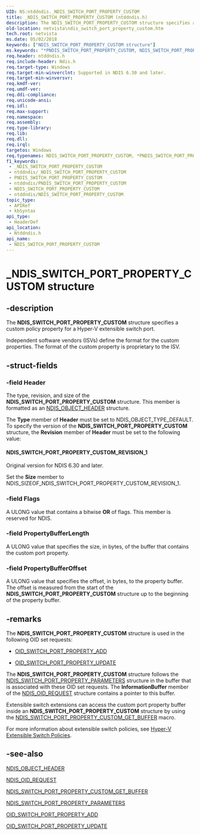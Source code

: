 ```yaml
---
UID: NS:ntddndis._NDIS_SWITCH_PORT_PROPERTY_CUSTOM
title: _NDIS_SWITCH_PORT_PROPERTY_CUSTOM (ntddndis.h)
description: The NDIS_SWITCH_PORT_PROPERTY_CUSTOM structure specifies a custom policy property for a Hyper-V extensible switch port.
old-location: netvista\ndis_switch_port_property_custom.htm
tech.root: netvista
ms.date: 05/02/2018
keywords: ["NDIS_SWITCH_PORT_PROPERTY_CUSTOM structure"]
ms.keywords: "*PNDIS_SWITCH_PORT_PROPERTY_CUSTOM, NDIS_SWITCH_PORT_PROPERTY_CUSTOM, NDIS_SWITCH_PORT_PROPERTY_CUSTOM structure [Network Drivers Starting with Windows Vista], PNDIS_SWITCH_PORT_PROPERTY_CUSTOM, PNDIS_SWITCH_PORT_PROPERTY_CUSTOM structure pointer [Network Drivers Starting with Windows Vista], _NDIS_SWITCH_PORT_PROPERTY_CUSTOM, netvista.ndis_switch_port_property_custom, ntddndis/NDIS_SWITCH_PORT_PROPERTY_CUSTOM, ntddndis/PNDIS_SWITCH_PORT_PROPERTY_CUSTOM"
req.header: ntddndis.h
req.include-header: Ndis.h
req.target-type: Windows
req.target-min-winverclnt: Supported in NDIS 6.30 and later.
req.target-min-winversvr: 
req.kmdf-ver: 
req.umdf-ver: 
req.ddi-compliance: 
req.unicode-ansi: 
req.idl: 
req.max-support: 
req.namespace: 
req.assembly: 
req.type-library: 
req.lib: 
req.dll: 
req.irql: 
targetos: Windows
req.typenames: NDIS_SWITCH_PORT_PROPERTY_CUSTOM, *PNDIS_SWITCH_PORT_PROPERTY_CUSTOM
f1_keywords:
 - _NDIS_SWITCH_PORT_PROPERTY_CUSTOM
 - ntddndis/_NDIS_SWITCH_PORT_PROPERTY_CUSTOM
 - PNDIS_SWITCH_PORT_PROPERTY_CUSTOM
 - ntddndis/PNDIS_SWITCH_PORT_PROPERTY_CUSTOM
 - NDIS_SWITCH_PORT_PROPERTY_CUSTOM
 - ntddndis/NDIS_SWITCH_PORT_PROPERTY_CUSTOM
topic_type:
 - APIRef
 - kbSyntax
api_type:
 - HeaderDef
api_location:
 - Ntddndis.h
api_name:
 - NDIS_SWITCH_PORT_PROPERTY_CUSTOM
---
```


# _NDIS_SWITCH_PORT_PROPERTY_CUSTOM structure


## -description

The <b>NDIS_SWITCH_PORT_PROPERTY_CUSTOM</b> structure specifies a custom policy property for a Hyper-V extensible switch port. 

Independent software vendors (ISVs) define the format for the custom properties. The format of the custom property is proprietary to the ISV.

## -struct-fields

### -field Header

The type, revision, and size of the <b>NDIS_SWITCH_PORT_PROPERTY_CUSTOM</b> structure. This member is formatted as an <a href="/windows-hardware/drivers/ddi/ntddndis/ns-ntddndis-_ndis_object_header">NDIS_OBJECT_HEADER</a> structure.

The <b>Type</b> member of <b>Header</b> must be set to NDIS_OBJECT_TYPE_DEFAULT. To specify the version of the <b>NDIS_SWITCH_PORT_PROPERTY_CUSTOM</b> structure, the <b>Revision</b> member of <b>Header</b> must be set to the following value:  





#### NDIS_SWITCH_PORT_PROPERTY_CUSTOM_REVISION_1

Original version for NDIS 6.30 and later.

Set the <b>Size</b> member to NDIS_SIZEOF_NDIS_SWITCH_PORT_PROPERTY_CUSTOM_REVISION_1.

### -field Flags

A ULONG value that contains a bitwise <b>OR</b> of flags. This member is reserved for NDIS.

### -field PropertyBufferLength

A ULONG value that specifies the size, in bytes, of the buffer that contains the custom port property.

### -field PropertyBufferOffset

A ULONG value that specifies the offset, in bytes, to the property buffer. The offset is measured from the start of the <b>NDIS_SWITCH_PORT_PROPERTY_CUSTOM</b> structure up to the beginning of the property buffer.

## -remarks

The <b>NDIS_SWITCH_PORT_PROPERTY_CUSTOM</b> structure is used in the following OID set requests: 

<ul>
<li>

<a href="/windows-hardware/drivers/network/oid-switch-port-property-add">OID_SWITCH_PORT_PROPERTY_ADD</a>


</li>
<li>

<a href="/windows-hardware/drivers/network/oid-switch-port-property-update">OID_SWITCH_PORT_PROPERTY_UPDATE</a>


</li>
</ul>
The <b>NDIS_SWITCH_PORT_PROPERTY_CUSTOM</b> structure follows the <a href="/windows-hardware/drivers/ddi/ntddndis/ns-ntddndis-_ndis_switch_port_property_parameters">NDIS_SWITCH_PORT_PROPERTY_PARAMETERS</a> structure in the buffer that is associated with these OID set requests. The <b>InformationBuffer</b> member of the <a href="/windows-hardware/drivers/ddi/ndis/ns-ndis-_ndis_oid_request">NDIS_OID_REQUEST</a> structure contains a pointer to this buffer.

Extensible switch extensions can access the custom port property buffer inside an <b>NDIS_SWITCH_PORT_PROPERTY_CUSTOM</b> structure by using the <a href="/windows-hardware/drivers/network/ndis-switch-port-property-custom-get-buffer">NDIS_SWITCH_PORT_PROPERTY_CUSTOM_GET_BUFFER</a> macro.

For more information about extensible switch policies, see <a href="/windows-hardware/drivers/network/hyper-v-extensible-switch-policies">Hyper-V Extensible Switch Policies</a>.

## -see-also

<b></b>



<a href="/windows-hardware/drivers/ddi/ntddndis/ns-ntddndis-_ndis_object_header">NDIS_OBJECT_HEADER</a>



<a href="/windows-hardware/drivers/ddi/ndis/ns-ndis-_ndis_oid_request">NDIS_OID_REQUEST</a>



<a href="/windows-hardware/drivers/network/ndis-switch-port-property-custom-get-buffer">NDIS_SWITCH_PORT_PROPERTY_CUSTOM_GET_BUFFER</a>



<a href="/windows-hardware/drivers/ddi/ntddndis/ns-ntddndis-_ndis_switch_port_property_parameters">NDIS_SWITCH_PORT_PROPERTY_PARAMETERS</a>



<a href="/windows-hardware/drivers/network/oid-switch-port-property-add">OID_SWITCH_PORT_PROPERTY_ADD</a>



<a href="/windows-hardware/drivers/network/oid-switch-port-property-update">OID_SWITCH_PORT_PROPERTY_UPDATE</a>
